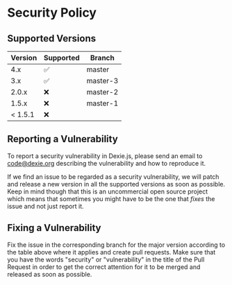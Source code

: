 # Security Policy

## Supported Versions

| Version | Supported          | Branch
| ------- | ------------------ | --------
| 4.x     | :white_check_mark: | master
| 3.x     | :white_check_mark: | master-3
| 2.0.x   | :x: | master-2
| 1.5.x   | :x: | master-1
| < 1.5.1 | :x:                |

## Reporting a Vulnerability

To report a security vulnerability in Dexie.js, please send an email to code@dexie.org describing the vulnerability and how to reproduce it.

If we find an issue to be regarded as a security vulnerability, we will patch and release a new version in all the supported versions as soon as possible.
Keep in mind though that this is an uncommercial open source project which means that sometimes you might have to be the one that
*fixes* the issue and not just report it.

## Fixing a Vulnerability

Fix the issue in the corresponding branch for the major version according to the table above where it applies and
create pull requests. Make sure that you have the words "security" or "vulnerability" in the title of the Pull Request
in order to get the correct attention for it to be merged and released as soon as possible.

